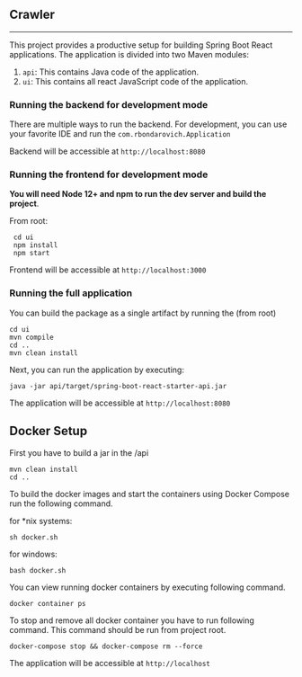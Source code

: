 ## Crawler

-----





This project provides a productive setup for building Spring Boot React applications. The application is divided into two Maven modules:

1. `api`: This contains Java code of the application.
2. `ui`: This contains all react JavaScript code of the application.



### Running the backend for development mode

There are multiple ways to run the backend. For development, you can use your favorite IDE and run the
`com.rbondarovich.Application`

Backend will be accessible at `http://localhost:8080`

### Running the frontend for development mode

**You will need Node 12+ and npm to run the dev server and build the project**.

From root:
```
 cd ui
 npm install
 npm start
```
Frontend will be accessible at `http://localhost:3000`

### Running the full application

You can build the package as a single artifact by running the (from root)
```
cd ui
mvn compile
cd ..
mvn clean install
```
Next, you can run the application by executing:

```
java -jar api/target/spring-boot-react-starter-api.jar
```

The application will be accessible at `http://localhost:8080`

## Docker Setup

First you have to build a jar in the /api

```
mvn clean install
cd ..
```

To build the docker images and start the containers using Docker Compose run the following command. 


for *nix systems:

```
sh docker.sh
```
for windows:

```
bash docker.sh
```

You can view running docker containers by executing following command.

```
docker container ps
``` 

To stop and remove all docker container you have to run following command. 
This command should be run from project root.

```
docker-compose stop && docker-compose rm --force
``` 

The application will be accessible at `http://localhost`